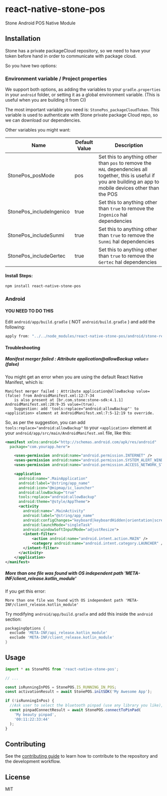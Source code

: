 # react-native-stone-pos

Stone Android POS Native Module

## Installation

Stone has a private packageCloud repository, so we need to have your token before hand in order to communicate with package cloud.

So you have two options:

### Environment variable / Project properties

We support both options, as adding the variables to your `gradle.properties` in your `android` folder, or setting it as a global environment variable. (This is useful when you are building it from CI)

The most important variable you need is: `StonePos_packageCloudToken`. This variable is used to authenticate with Stone private package Cloud repo, so we can download our dependencies.

Other variables you might want:

| Name                     | Default Value | Description                                                                                                                                                         |
| ------------------------ | ------------- | ------------------------------------------------------------------------------------------------------------------------------------------------------------------- |
| StonePos_posMode         | pos           | Set this to anything other than `pos` to remove the `HAL` dependencies all together, this is useful if you are building an app to mobile devices other than the POS |
| StonePos_includeIngenico | true          | Set this to anything other than `true` to remove the `Ingenico` hal dependencies                                                                                    |
| StonePos_includeSunmi    | true          | Set this to anything other than `true` to remove the `Sunmi` hal dependencies                                                                                       |
| StonePos_includeGertec   | true          | Set this to anything other than `true` to remove the `Gertec` hal dependencies                                                                                      |

#### Install Steps:

```sh
npm install react-native-stone-pos
```

### Android

#### YOU NEED TO DO THIS

Edit `android/app/build.gradle` ( NOT `android/build.gradle` ) and add the following:

```gradle
apply from: "../../node_modules/react-native-stone-pos/android/stone-repo.gradle"
```

#### Troubleshooting

##### Manifest merger failed : Attribute application@allowBackup value=(false)

You might get an error when you are using the default React Native Manifest, which is:

```
Manifest merger failed : Attribute application@allowBackup value=(false) from AndroidManifest.xml:12:7-34
  	is also present at [br.com.stone:stone-sdk:4.1.1] AndroidManifest.xml:20:9-35 value=(true).
  	Suggestion: add 'tools:replace="android:allowBackup"' to <application> element at AndroidManifest.xml:7:5-12:19 to override.
```

So, as per the suggestion, you can add `tools:replace="android:allowBackup"` to your `<application>` element at your `android/app/src/main/AndroidManifest.xml` file, like this:

```xml
<manifest xmlns:android="http://schemas.android.com/apk/res/android"
  package="com.yourapp.here">

    <uses-permission android:name="android.permission.INTERNET" />
    <uses-permission android:name="android.permission.SYSTEM_ALERT_WINDOW"/>
    <uses-permission android:name="android.permission.ACCESS_NETWORK_STATE"/>

    <application
      android:name=".MainApplication"
      android:label="@string/app_name"
      android:icon="@mipmap/ic_launcher"
      android:allowBackup="true"
      tools:replace="android:allowBackup"
      android:theme="@style/AppTheme">
      <activity
        android:name=".MainActivity"
        android:label="@string/app_name"
        android:configChanges="keyboard|keyboardHidden|orientation|screenSize|uiMode"
        android:launchMode="singleTask"
        android:windowSoftInputMode="adjustResize">
        <intent-filter>
            <action android:name="android.intent.action.MAIN" />
            <category android:name="android.intent.category.LAUNCHER" />
        </intent-filter>
      </activity>
    </application>
</manifest>
```

##### More than one file was found with OS independent path 'META-INF/client_release.kotlin_module'

If you get this error:

```
More than one file was found with OS independent path 'META-INF/client_release.kotlin_module'
```

Try modifying `android/app/build.gradle` and add this inside the `android` section:

```gradle
packagingOptions {
  exclude 'META-INF/api_release.kotlin_module'
  exclude 'META-INF/client_release.kotlin_module'
}
```

## Usage

```js
import * as StonePOS from 'react-native-stone-pos';

// ...

const isRunningInPOS = StonePOS.IS_RUNNING_IN_POS;
const activationResult = await StonePOS.initSDK('My Awesome App');

if (!isRunningInPos) {
  //Ask user to select the bluetooth pinpad (use any library you like), and then you can connect using:
  const pinpadConnectResult = await StonePOS.connectToPinPad(
    'My beauty pinpad',
    '00:11:22:33:44'
  );
}
```

## Contributing

See the [contributing guide](CONTRIBUTING.md) to learn how to contribute to the repository and the development workflow.

## License

MIT
